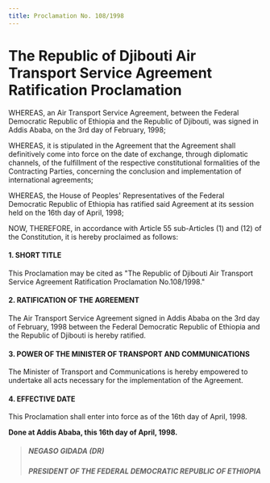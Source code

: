 ```yaml
---
title: Proclamation No. 108/1998
---
```


# The Republic of Djibouti Air Transport Service Agreement Ratification Proclamation

WHEREAS, an Air Transport Service Agreement, between the Federal Democratic Republic of Ethiopia and the Republic of Djibouti, was signed in Addis Ababa, on the 3rd day of February, 1998;

WHEREAS, it is stipulated in the Agreement that the Agreement shall definitively come into force on the date of exchange, through diplomatic channels, of the fulfillment of the respective constitutional formalities of the Contracting Parties, concerning the conclusion and implementation of international agreements;

WHEREAS, the House of Peoples' Representatives of the Federal Democratic Republic of Ethiopia has ratified said Agreement at its session held on the 16th day of April, 1998;

NOW, THEREFORE, in accordance with Article 55 sub-Articles (1) and (12) of the Constitution, it is hereby proclaimed as follows:

#### 1. SHORT TITLE

This Proclamation may be cited as "The Republic of Djibouti Air Transport Service Agreement Ratification Proclamation No.108/1998."

#### 2. RATIFICATION OF THE AGREEMENT

The Air Transport Service Agreement signed in Addis Ababa on the 3rd day of February, 1998 between the Federal Democratic Republic of Ethiopia and the Republic of Djibouti is hereby ratified.

#### 3. POWER OF THE MINISTER OF TRANSPORT AND COMMUNICATIONS

The Minister of Transport and Communications is hereby empowered to undertake all acts necessary for the implementation of the Agreement.

#### 4. EFFECTIVE DATE

This Proclamation shall enter into force as of the 16th day of April, 1998.

**Done at Addis Ababa, this 16th day of April, 1998.**

> ##### NEGASO GIDADA (DR)
>
> ##### PRESIDENT OF THE FEDERAL DEMOCRATIC REPUBLIC OF ETHIOPIA